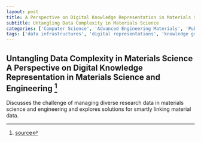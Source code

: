 ```yaml
---
layout: post
title: A Perspective on Digital Knowledge Representation in Materials Science and Engineering
subtitle: Untangling Data Complexity in Materials Science
categories: ['Computer Science', 'Advanced Engineering Materials', 'Publication']
tags: ['data infrastructures', 'digital representations', 'knowledge graphs', 'materials informatics', 'ontologies', 'vocabulary providers']
---
```


## Untangling Data Complexity in Materials Science A Perspective on Digital Knowledge Representation in Materials Science and Engineering [^fn1]

Discusses the challenge of managing diverse research data in materials science and engineering and explores solutions for smartly linking material data.

[^fn1]: [source](https://www.semanticscholar.org/paper/A-Perspective-on-Digital-Knowledge-Representation-in-Bayerlein-Hanke/0a6c91b5d5a7a6db7c93a77fe67d0b0d4cbbf5d1)